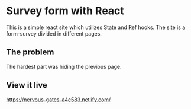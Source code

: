 # Survey form with React
This is a simple react site which utilizes State and Ref hooks.
The site is a form-survey divided in different pages.

## The problem

The hardest part was hiding the previous page.

## View it live
https://nervous-gates-a4c583.netlify.com/

